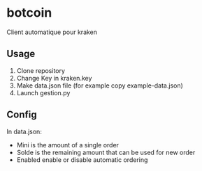 # botcoin
Client automatique pour kraken

## Usage
1. Clone repository
2. Change Key in kraken.key
3. Make data.json file (for example copy example-data.json)
4. Launch gestion.py

## Config
In data.json:
* Mini is the amount of a single order
* Solde is the remaining amount that can be used for new order
* Enabled enable or disable automatic ordering
